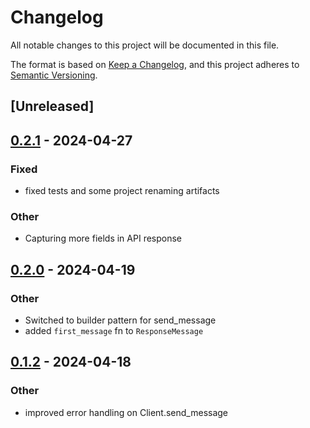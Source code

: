 # Changelog

All notable changes to this project will be documented in this file.

The format is based on [Keep a Changelog](https://keepachangelog.com/en/1.0.0/),
and this project adheres to [Semantic Versioning](https://semver.org/spec/v2.0.0.html).

## [Unreleased]

## [0.2.1](https://github.com/samkeen/babel-bridge/compare/v0.2.0...v0.2.1) - 2024-04-27


### Fixed
- fixed tests and some project renaming artifacts

### Other
- Capturing more fields in API response

## [0.2.0](https://github.com/samkeen/babel-bridge/compare/v0.1.2...v0.2.0) - 2024-04-19

### Other

- Switched to builder pattern for send_message
- added `first_message` fn to `ResponseMessage`

## [0.1.2](https://github.com/samkeen/babel-bridge/compare/v0.1.1...v0.1.2) - 2024-04-18

### Other

- improved error handling on Client.send_message
